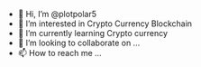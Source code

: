 - 👋 Hi, I’m @plotpolar5
- 👀 I’m interested in Crypto Currency Blockchain
- 🌱 I’m currently learning Crypto currency 
- 💞️ I’m looking to collaborate on ...
- 📫 How to reach me ...

<!---
plotpolar5/plotpolar5 is a ✨ special ✨ repository because its `README.md` (this file) appears on your GitHub profile.
You can click the Preview link to take a look at your changes.
--->
